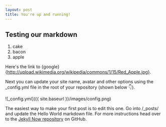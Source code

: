 ```yaml
---
layout: post
title: You're up and running!
---
```



## Testing our markdown

1. cake
2. bacon
3. apple

Here's the link to {google}{http://upload.wikimedia.org/wikipedia/commons/1/15/Red_Apple.jpg}.


Next you can update your site name, avatar and other options using the _config.yml file in the root of your repository (shown below :point_down:).

![_config.yml]({{ site.baseurl }}/images/config.png)

The easiest way to make your first post is to edit this one. Go into /_posts/ and update the Hello World markdown file. For more instructions head over to the [Jekyll Now repository](https://github.com/barryclark/jekyll-now) on GitHub.
